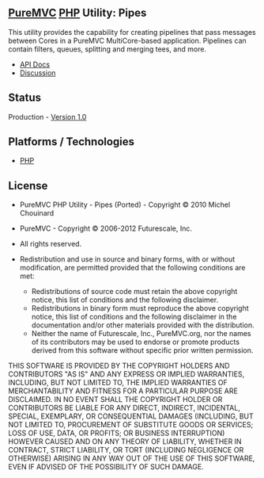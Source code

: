 ## [PureMVC](http://puremvc.github.com/) [PHP](https://github.com/PureMVC/puremvc-php-multicore-framework/wiki) Utility: Pipes
This utility provides the capability for creating pipelines that pass messages between Cores in a PureMVC MultiCore-based application. Pipelines can contain filters, queues, splitting and merging tees, and more.

* [API Docs](http://puremvc.org/pages/docs/PHP/Utility_PHP_MultiCore_Pipes/docs/)
* [Discussion](http://forums.puremvc.org/index.php?topic=2062.0)

## Status
Production - [Version 1.0](https://github.com/PureMVC/puremvc-php-util-pipes/blob/master/VERSION)

## Platforms / Technologies
* [PHP](http://en.wikipedia.org/wiki/PHP)

## License
* PureMVC PHP Utility - Pipes (Ported) - Copyright © 2010 Michel Chouinard
* PureMVC - Copyright © 2006-2012 Futurescale, Inc.
* All rights reserved.

* Redistribution and use in source and binary forms, with or without modification, are permitted provided that the following conditions are met:

  * Redistributions of source code must retain the above copyright notice, this list of conditions and the following disclaimer.
  * Redistributions in binary form must reproduce the above copyright notice, this list of conditions and the following disclaimer in the documentation and/or other materials provided with the distribution.
  * Neither the name of Futurescale, Inc., PureMVC.org, nor the names of its contributors may be used to endorse or promote products derived from this software without specific prior written permission.

THIS SOFTWARE IS PROVIDED BY THE COPYRIGHT HOLDERS AND CONTRIBUTORS "AS IS" AND ANY EXPRESS OR IMPLIED WARRANTIES, INCLUDING, BUT NOT LIMITED TO, THE IMPLIED WARRANTIES OF MERCHANTABILITY AND FITNESS FOR A PARTICULAR PURPOSE ARE DISCLAIMED. IN NO EVENT SHALL THE COPYRIGHT HOLDER OR CONTRIBUTORS BE LIABLE FOR ANY DIRECT, INDIRECT, INCIDENTAL, SPECIAL, EXEMPLARY, OR CONSEQUENTIAL DAMAGES (INCLUDING, BUT NOT LIMITED TO, PROCUREMENT OF SUBSTITUTE GOODS OR SERVICES; LOSS OF USE, DATA, OR PROFITS; OR BUSINESS INTERRUPTION) HOWEVER CAUSED AND ON ANY THEORY OF LIABILITY, WHETHER IN CONTRACT, STRICT LIABILITY, OR TORT (INCLUDING NEGLIGENCE OR OTHERWISE) ARISING IN ANY WAY OUT OF THE USE OF THIS SOFTWARE, EVEN IF ADVISED OF THE POSSIBILITY OF SUCH DAMAGE.
